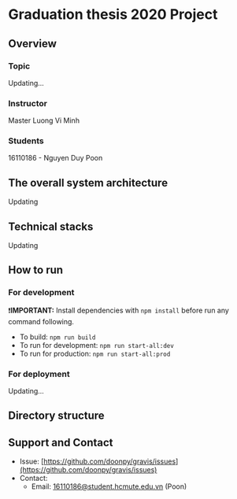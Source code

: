 # Graduation thesis 2020 Project
## Overview
### Topic
Updating...

### Instructor
Master Luong Vi Minh

### Students
16110186 - Nguyen Duy Poon
    
## The overall system architecture
Updating

## Technical stacks
Updating

## How to run
### For development
❗**IMPORTANT:** Install dependencies with `npm install` before run any command following.

- To build:
`npm run build`
- To run for development: 
`npm run start-all:dev`
- To run for production:
`npm run start-all:prod`

### For deployment
Updating...

## Directory structure

## Support and Contact
- Issue: [https://github.com/doonpy/gravis/issues](https://github.com/doonpy/gravis/issues)
- Contact: 
    - Email: 16110186@student.hcmute.edu.vn (Poon)
